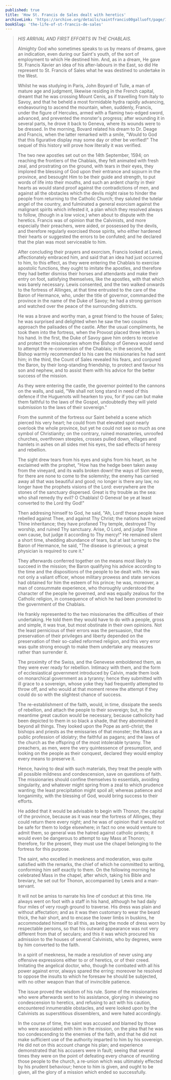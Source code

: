 ```yaml
---
published: true
title: 'How St. Francis de Sales dealt with heretics'
archiveLink: 'https://archive.org/details/saintfrancis00galluoft/page/148?view=theater'
bookSlug: 'the-life-of-st-francis-de-sales'
---
```


> *HIS ARRIVAL AND FIRST EFFORTS IN THE CHABLAIS.*
>
> Almighty God who sometimes speaks to us by means of dreams, gave an indication, even during our Saint's youth, of the sort of employment to which He destined him. And, as in a dream, He gave St. Francis Xavier an idea of his after-labours in the East, so did He represent to St. Francis of Sales what he was destined to undertake in the West.
>
> Whilst he was studying in Paris, John Boyard of Tulle, a man of mature age and judgment, likewise residing in the French capital, dreamt that he was crossing Mount Cenis, as if travelling from Italy to Savoy, and that he beheld a most formidable hydra rapidly advancing, endeavouring to ascend the mountain, when, suddenly, Francis, under the figure of Hercules, armed with a flaming two-edged sword, advanced, and prevented the monster's progress; after wounding it in several parts, he drove it back to Geneva, where its wounds were to be dressed. In the morning, Bovard related his dream to Dr. Deage and Francis, when the latter remarked with a smile, "Would to God that this figurative display may some day or other be verified!" The sequel of this history will prove how literally it was verified.
>
> The two new apostles set out on the 14th September, 1594; on reaching the frontiers of the Chablais, they felt animated with fresh zeal, and prostrating on the ground, with tears in their eyes, they implored the blessing of God upon their entrance and sojourn in the province, and besought Him to be their guide and strength, to put words of life into their mouths, and such an ardent charity in their hearts as would stand proof against the contradictions of men, and against all the obstacles which the devils might raise to hinder the people from returning to the Catholic Church; they saluted the tutelar angel of the country, and fulminated a general exorcism against the malignant spirits which infested it, a plan which they resolved always to follow, (though in a low voice,) when about to dispute with the heretics. Francis was of opinion that the Calvinists, and more especially their preachers, were aided, or possessed by the devils, and therefore regularly exorcised those spirits, who either hardened their hearts or suggested the errors to be confuted; and he declared that the plan was most serviceable to him.
>
> After concluding their prayers and exorcism, Francis looked at Lewis, affectionately embraced him, and said that an idea had just occurred to him, to this effect, as they were entering the Chablais to exercise apostolic functions, they ought to imitate the apostles, and therefore they had better dismiss their horses and attendants and make their entry on foot, satisfying themselves, like the apostles, with that which was barely necessary. Lewis consented, and the two walked onwards to the fortress of Allinges, at that time entrusted to the care of the Baron of Hermance, who, under the title of governor, commanded the province in the name of the Duke of Savoy; he had a strong garrison and watched over the peace of the surrounding districts.
>
> He was a brave and worthy man, a great friend to the house of Sales; he was surprised and delighted when he saw the two cousins approach the palisades of the castle. After the usual compliments, he took them into the fortress, when the Provost placed three letters in his hand. In the first, the Duke of Savoy gave him orders to receive and protect the missionaries whom the Bishop of Geneva would send to attempt the re-conversion of the Chablais; in the second, the Bishop warmly recommended to his care the missionaries he had sent him; in the third, the Count of Sales revealed his fears, and conjured the Baron, by their long-standing friendship, to protect and favour his son and nephew, and to assist them with his advice for the better success of the mission.
>
> As they were entering the castle, the governor pointed to the cannons on the walls, and said, "We shall not long stand in need of this defence if the Huguenots will hearken to you, for if you can but make them faithful to the laws of the Gospel, undoubtedly they will yield submission to the laws of their sovereign."
>
> From the summit of the fortress our Saint beheld a scene which pierced his very heart; he could from that elevated spot nearly overlook the whole province, but yet he could not see so much as one symbol of Christianity; on the contrary, ruined monasteries, unroofed churches, overthrown steeples, crosses pulled down, villages and hamlets in ashes on all sides met his eyes, the sad effects of heresy and rebellion.
>
> The sight drew tears from his eyes and sighs from his heart, as he exclaimed with the prophet, "How has the hedge been taken away from the vineyard, and its walls broken down! the ways of Sion weep, for there are none to come to the solemnity; the enemy has carried away all that was beautiful and good; no longer is there any law, no longer have the prophets visions of the Lord: everywhere are the stones of the sanctuary dispersed. Great is thy trouble as the sea: who shall remedy thy evil? O Chablais! O Geneva! be ye at least converted to the Lord thy God!"
>
> Then addresing himself to God, he said, "Ah, Lord! these people have rebelled against Thee, and against Thy Christ; the nations have seized Thine inheritance; they have profaned Thy temple, destroyed Thy worship, and ruined Thy sanctuary. Arise, O Lord, and judge Thine own cause, but judge it according to Thy mercy!" He remained silent a short time, shedding abundance of tears, but at last turning to the Baron of Hermance, he said, "The disease is grievous; a great physician is required to cure it."
>
> They afterwards conferred together on the means most likely to succeed in the mission; the Baron qualifying his advice according to the time and the dispositions of the people to be dealt with. He was not only a valiant officer, whose military prowess and state services had obtained for him the esteem of his prince; he was, moreover, a man of consummate experience, who thoroughly understood the character of the people he governed, and was equally zealous for the Catholic religion, in consequence of which he had been promoted to the government of the Chablais.
>
> He frankly represented to the two missionaries the difficulties of their undertaking. He told them they would have to do with a people, gross and simple, it was true, but most obstinate in their own opinions. Not the least pernicious of their errors was the persuasion, that the preservation of their privileges and liberty depended on the preservation of their so-called reformed religion, and this very error was quite strong enough to make them undertake any measures rather than surrender it.
>
> The proximity of the Swiss, and the Genevese emboldened them, as they were ever ready for rebellion. Intimacy with them, and the form of ecclesiastical government introduced by Calvin, made them look on monarchical government as a tyranny; hence they submitted with ill grace to a sovereign, whose yoke they had frequently attempted to throw off, and who would at that moment renew the attempt if they could do so with the slightest chance of success.
>
> The re-establishment of the faith, would, in time, dissipate the seeds of rebellion, and attach the people to their sovereign; but, in the meantime great caution would be necessary, because catholicity had been depicted to them in so black a shade, that they abominated it beyond all things. They looked upon the Pope as anti-christ; the bishops and priests as the emissaries of that monster; the Mass as a public profession of idolatry; the faithful as pagans; and the laws of the church as the offspring of the most intolerable tyranny. The preachers, as men, were the very quintessence of presumption, and looking on the people as their conquest, declared they would employ every means to preserve it.
>
> Hence, having to deal with such materials, they treat the people with all possible mildness and condescension, save on questions of faith. The missionaries should confine themselves to essentials, avoiding singularity, and whatever might spring from a zeal to which prudence wanting; the least precipitation might spoil all; whereas patience and longanimity, with the blessing of God, would bring success to their efforts.
>
> He added that it would be advisable to begin with Thonon, the capital of the province, because as it was near the fortress of Allinges, they could return there every night; and he was of opinion that it would not be safe for them to lodge elsewhere; in fact no one would venture to admit them, so general was the hatred against catholic priests; it would even be dangerous to attempt to say Mass at Thonon; therefore, for the present, they must use the chapel belonging to the fortress for this purpose.
>
> The saint, who excelled in meekness and moderation, was quite satisfied with the remarks, the chief of which he committed to writing, conforming him self exactly to them. On the following morning he celebrated Mass in the chapel, after which, taking his Bible and breviary, he set out for Thonon, accompanied by Lewis and a man-servant.
>
> It will not be amiss to narrate his line of conduct at this time. He always went on foot with a staff in his hand, although he had daily four miles of very rough ground to traverse. His dress was plain and without affectation; and as it was then customary to wear the beard thick, the hair short, and to encase the lower limbs in buskins, he accommodated himself to all this, as being the mode of dress worn by respectable persons, so that his outward appearance was not very different from that of seculars; and this it was which procured his admission to the houses of several Calvinists, who by degrees, were by him converted to the faith.
>
> In a spirit of meekness, he made a resolution of never using any offensive expressions either to or of heretics, or of their creed. Imitating the angelical doctor, who, though he combated with all his power against error, always spared the erring: moreover he resolved to oppose the insults to which he foresaw he should be subjected, with no other weapon than that of invincible patience.
>
> The issue proved the wisdom of his rule. Some of the missionaries who were afterwards sent to his assistance, glorying in shewing no condescension to heretics, and refusing to act with his caution, encountered innumerable obstacles, and were looked upon by the Calvinists as superstitious dissemblers, and were hated accordingly.
>
> In the course of time, the saint was accused and blamed by those who were associated with him in the mission, on the plea that he was too condescending to the enemies of the faith, and that he did not make sufficient use of the authority imparted to him by his sovereign. He did not on this account change his plan; and experience demonstrated that his accusers were in fault; seeing that several times they were on the point of defeating every chance of reuniting those people to the church, a re-union which was ultimately effected by his prudent behaviour; hence to him is given, and ought to be given, all the glory of a mission which ended so successfully.
